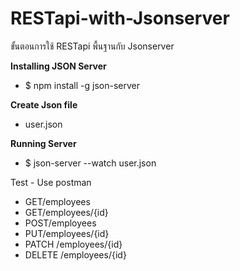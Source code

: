 # RESTapi-with-Jsonserver
 ขั้นตอนการใช้ RESTapi พื้นฐานกับ Jsonserver

<div>
<p><strong>  Installing JSON Server</strong></p>
<ul>
<li> $ npm install -g json-server</li>
 </div>
 
 <div>
<p><strong>Create Json file</strong></p>
<ul>
<li>user.json</li>
 </div>
 
 <div>
 <p><strong>Running Server</strong></p>
 <ul>
 <li>$ json-server --watch user.json </li>
 </div>
 
 <div>
Test
- Use postman 
 <ul>
 <li>GET/employees</li>
  <li> GET/employees/{id}</li>
  <li> POST/employees</li>
  <li> PUT/employees/{id}</li>
  <li>PATCH /employees/{id}</li>
  <li> DELETE /employees/{id}</li>

 </div>
 
